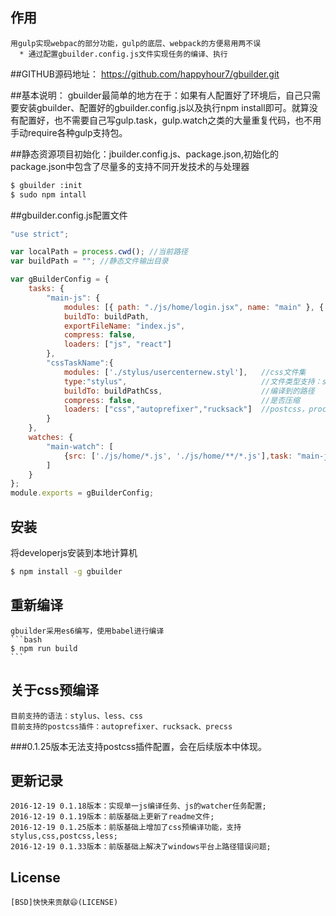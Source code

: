 ## 作用

    用gulp实现webpac的部分功能，gulp的底层、webpack的方便易用两不误
      * 通过配置gbuilder.config.js文件实现任务的编译、执行

##GITHUB源码地址：
    https://github.com/happyhour7/gbuilder.git

##基本说明：
    gbuilder最简单的地方在于：如果有人配置好了环境后，自己只需要安装gbuilder、配置好的gbuilder.config.js以及执行npm install即可。就算没有配置好，也不需要自己写gulp.task，gulp.watch之类的大量重复代码，也不用手动require各种gulp支持包。

##静态资源项目初始化：jbuilder.config.js、package.json,初始化的package.json中包含了尽量多的支持不同开发技术的与处理器
```bash
$ gbuilder :init
$ sudo npm intall
```
##gbuilder.config.js配置文件
```js
"use strict";

var localPath = process.cwd(); //当前路径
var buildPath = ""; //静态文件输出目录

var gBuilderConfig = {
    tasks: {
        "main-js": {
            modules: [{ path: "./js/home/login.jsx", name: "main" }, { path: "./js/home/login.jsx", name: "findPwd" }],
            buildTo: buildPath,
            exportFileName: "index.js",
            compress: false,
            loaders: ["js", "react"]
        },
        "cssTaskName":{
            modules: ['./stylus/usercenternew.styl'],   //css文件集
            type:"stylus",                              //文件类型支持：stylus,css,postcss,less
            buildTo: buildPathCss,                      //编译到的路径
            compress: false,                            //是否压缩
            loaders: ["css","autoprefixer","rucksack"]  //postcss，processers
        }
    },
    watches: {
        "main-watch": [
            {src: ['./js/home/*.js', './js/home/**/*.js'],task: "main-js"}
        ]
    }
};
module.exports = gBuilderConfig;
```



## 安装

  将developerjs安装到本地计算机

```bash
$ npm install -g gbuilder
```


## 重新编译
    gbuilder采用es6编写，使用babel进行编译
    ```bash
    $ npm run build
    ```


## 关于css预编译
    目前支持的语法：stylus、less、css
    目前支持的postcss插件：autoprefixer、rucksack、precss

###0.1.25版本无法支持postcss插件配置，会在后续版本中体现。


## 更新记录
    2016-12-19 0.1.18版本：实现单一js编译任务、js的watcher任务配置;
    2016-12-19 0.1.19版本：前版基础上更新了readme文件;
    2016-12-19 0.1.25版本：前版基础上增加了css预编译功能，支持stylus,css,postcss,less;
    2016-12-19 0.1.33版本：前版基础上解决了windows平台上路径错误问题;

## License
    [BSD]快快来贡献😄(LICENSE)
